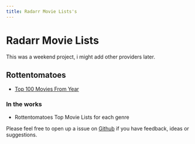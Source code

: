```yaml
---
title: Radarr Movie Lists's
---
```


# Radarr Movie Lists

This was a weekend project, i might add other providers later. 

## Rottentomatoes
- [Top 100 Movies From Year](https://silentdot.github.io/rottentomatoes_radarr_lists/top_100_movies_from/)

### In the works
- Rottentomatoes Top Movie Lists for each genre

Please feel free to open up a issue on [Github](https://github.com/silentdot/rottentomatoes_radarr_lists/issues/new) if you have feedback, ideas or suggestions.

